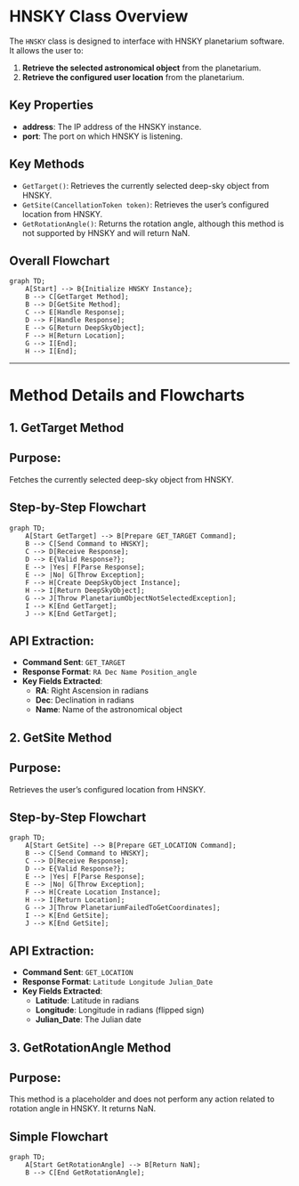 # HNSKY Class Overview

The `HNSKY` class is designed to interface with HNSKY planetarium software. It allows the user to:

1. **Retrieve the selected astronomical object** from the planetarium.
2. **Retrieve the configured user location** from the planetarium.

## Key Properties

- **address**: The IP address of the HNSKY instance.
- **port**: The port on which HNSKY is listening.

## Key Methods

- `GetTarget()`: Retrieves the currently selected deep-sky object from HNSKY.
- `GetSite(CancellationToken token)`: Retrieves the user’s configured location from HNSKY.
- `GetRotationAngle()`: Returns the rotation angle, although this method is not supported by HNSKY and will return NaN.

## Overall Flowchart

```mermaid
graph TD;
    A[Start] --> B{Initialize HNSKY Instance};
    B --> C[GetTarget Method];
    B --> D[GetSite Method];
    C --> E[Handle Response];
    D --> F[Handle Response];
    E --> G[Return DeepSkyObject];
    F --> H[Return Location];
    G --> I[End];
    H --> I[End];
```

---

# Method Details and Flowcharts

## 1. GetTarget Method

## Purpose:

Fetches the currently selected deep-sky object from HNSKY.

## Step-by-Step Flowchart

```mermaid
graph TD;
    A[Start GetTarget] --> B[Prepare GET_TARGET Command];
    B --> C[Send Command to HNSKY];
    C --> D[Receive Response];
    D --> E{Valid Response?};
    E --> |Yes| F[Parse Response];
    E --> |No| G[Throw Exception];
    F --> H[Create DeepSkyObject Instance];
    H --> I[Return DeepSkyObject];
    G --> J[Throw PlanetariumObjectNotSelectedException];
    I --> K[End GetTarget];
    J --> K[End GetTarget];
```

## API Extraction:

- **Command Sent**: `GET_TARGET`
- **Response Format**: `RA Dec Name Position_angle`
- **Key Fields Extracted**:
  - **RA**: Right Ascension in radians
  - **Dec**: Declination in radians
  - **Name**: Name of the astronomical object

## 2. GetSite Method

## Purpose:

Retrieves the user’s configured location from HNSKY.

## Step-by-Step Flowchart

```mermaid
graph TD;
    A[Start GetSite] --> B[Prepare GET_LOCATION Command];
    B --> C[Send Command to HNSKY];
    C --> D[Receive Response];
    D --> E{Valid Response?};
    E --> |Yes| F[Parse Response];
    E --> |No| G[Throw Exception];
    F --> H[Create Location Instance];
    H --> I[Return Location];
    G --> J[Throw PlanetariumFailedToGetCoordinates];
    I --> K[End GetSite];
    J --> K[End GetSite];
```

## API Extraction:

- **Command Sent**: `GET_LOCATION`
- **Response Format**: `Latitude Longitude Julian_Date`
- **Key Fields Extracted**:
  - **Latitude**: Latitude in radians
  - **Longitude**: Longitude in radians (flipped sign)
  - **Julian_Date**: The Julian date

## 3. GetRotationAngle Method

## Purpose:

This method is a placeholder and does not perform any action related to rotation angle in HNSKY. It returns NaN.

## Simple Flowchart

```mermaid
graph TD;
    A[Start GetRotationAngle] --> B[Return NaN];
    B --> C[End GetRotationAngle];
```

